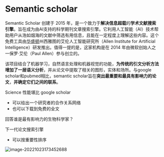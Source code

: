 # Semantic scholar

Semantic Scholar 创建于 2015 年，是一个致力于**解决信息超载**的**学术文献搜索引擎**。旨在成为由AI支持的科学期刊文章搜索引擎。它利用人工智能（AI）技术帮助用户从浩如烟海的文献中筛选有用信息，且能在一定程度上理解这些内容。这个免费工具由[华盛顿](http://www.360doc.com/search.aspx)州西雅图的艾伦人工智能研究所（Allen Institute for Artificial Intelligence）研发推出。值得一提的是，这家机构是在 2014 年由微软创始人之一保罗·艾伦（Paul Allen）参与创立的。

该项目结合了机器学习，自然语言处理和机器视觉的功能，**为传统的引文分析方法增加了一层语义分析**，并从论文中提取了相关的图形，实体和场所。与google scholar和pubmed相比，semantic scholar旨在**突出最重要和最具有影响力的论文**，**并确定它们之间的联系**。

Science 性能堪比 google scholar

- 可以给出一个研究者的合作关系网络
- 也可以下载到免费的全文

回答谁是最有影响力的生物科学家？

下一代论文搜索引擎

- 可以按重要性排序

![image-20221023173452688](C:\Users\Administrator\AppData\Roaming\Typora\typora-user-images\image-20221023173452688.png)
